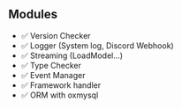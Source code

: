 ## Modules

- ✅ Version Checker
- ✅ Logger (System log, Discord Webhook)
- ✅ Streaming (LoadModel...)
- ✅ Type Checker
- ✅ Event Manager
- ✅ Framework handler
- ✅ ORM with oxmysql